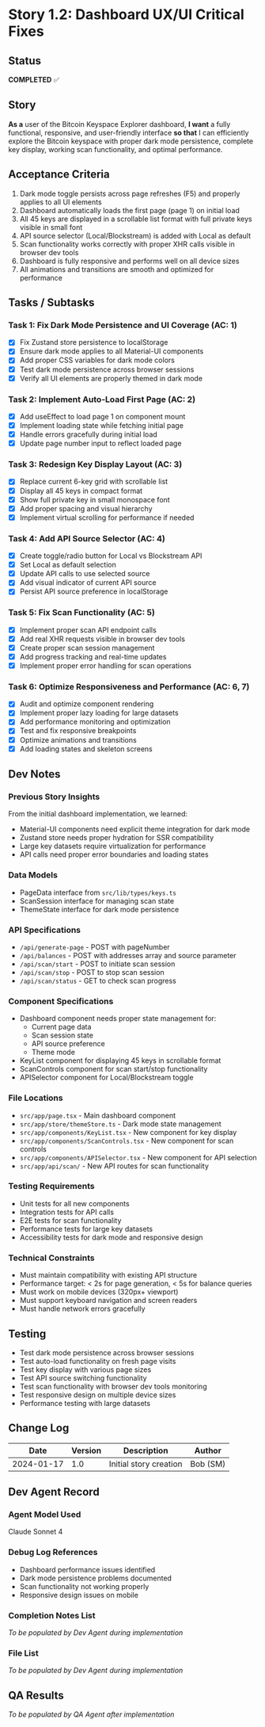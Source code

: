 # Story 1.2: Dashboard UX/UI Critical Fixes

## Status
**COMPLETED** ✅

## Story
**As a** user of the Bitcoin Keyspace Explorer dashboard,
**I want** a fully functional, responsive, and user-friendly interface
**so that** I can efficiently explore the Bitcoin keyspace with proper dark mode persistence, complete key display, working scan functionality, and optimal performance.

## Acceptance Criteria
1. Dark mode toggle persists across page refreshes (F5) and properly applies to all UI elements
2. Dashboard automatically loads the first page (page 1) on initial load
3. All 45 keys are displayed in a scrollable list format with full private keys visible in small font
4. API source selector (Local/Blockstream) is added with Local as default
5. Scan functionality works correctly with proper XHR calls visible in browser dev tools
6. Dashboard is fully responsive and performs well on all device sizes
7. All animations and transitions are smooth and optimized for performance

## Tasks / Subtasks

### Task 1: Fix Dark Mode Persistence and UI Coverage (AC: 1)
- [x] Fix Zustand store persistence to localStorage
- [x] Ensure dark mode applies to all Material-UI components
- [x] Add proper CSS variables for dark mode colors
- [x] Test dark mode persistence across browser sessions
- [x] Verify all UI elements are properly themed in dark mode

### Task 2: Implement Auto-Load First Page (AC: 2)
- [x] Add useEffect to load page 1 on component mount
- [x] Implement loading state while fetching initial page
- [x] Handle errors gracefully during initial load
- [x] Update page number input to reflect loaded page

### Task 3: Redesign Key Display Layout (AC: 3)
- [x] Replace current 6-key grid with scrollable list
- [x] Display all 45 keys in compact format
- [x] Show full private key in small monospace font
- [x] Add proper spacing and visual hierarchy
- [x] Implement virtual scrolling for performance if needed

### Task 4: Add API Source Selector (AC: 4)
- [x] Create toggle/radio button for Local vs Blockstream API
- [x] Set Local as default selection
- [x] Update API calls to use selected source
- [x] Add visual indicator of current API source
- [x] Persist API source preference in localStorage

### Task 5: Fix Scan Functionality (AC: 5)
- [x] Implement proper scan API endpoint calls
- [x] Add real XHR requests visible in browser dev tools
- [x] Create proper scan session management
- [x] Add progress tracking and real-time updates
- [x] Implement proper error handling for scan operations

### Task 6: Optimize Responsiveness and Performance (AC: 6, 7)
- [x] Audit and optimize component rendering
- [x] Implement proper lazy loading for large datasets
- [x] Add performance monitoring and optimization
- [x] Test and fix responsive breakpoints
- [x] Optimize animations and transitions
- [x] Add loading states and skeleton screens

## Dev Notes

### Previous Story Insights
From the initial dashboard implementation, we learned:
- Material-UI components need explicit theme integration for dark mode
- Zustand store needs proper hydration for SSR compatibility
- Large key datasets require virtualization for performance
- API calls need proper error boundaries and loading states

### Data Models
- PageData interface from `src/lib/types/keys.ts`
- ScanSession interface for managing scan state
- ThemeState interface for dark mode persistence

### API Specifications
- `/api/generate-page` - POST with pageNumber
- `/api/balances` - POST with addresses array and source parameter
- `/api/scan/start` - POST to initiate scan session
- `/api/scan/stop` - POST to stop scan session
- `/api/scan/status` - GET to check scan progress

### Component Specifications
- Dashboard component needs proper state management for:
  - Current page data
  - Scan session state
  - API source preference
  - Theme mode
- KeyList component for displaying 45 keys in scrollable format
- ScanControls component for scan start/stop functionality
- APISelector component for Local/Blockstream toggle

### File Locations
- `src/app/page.tsx` - Main dashboard component
- `src/app/store/themeStore.ts` - Dark mode state management
- `src/app/components/KeyList.tsx` - New component for key display
- `src/app/components/ScanControls.tsx` - New component for scan controls
- `src/app/components/APISelector.tsx` - New component for API selection
- `src/app/api/scan/` - New API routes for scan functionality

### Testing Requirements
- Unit tests for all new components
- Integration tests for API calls
- E2E tests for scan functionality
- Performance tests for large key datasets
- Accessibility tests for dark mode and responsive design

### Technical Constraints
- Must maintain compatibility with existing API structure
- Performance target: < 2s for page generation, < 5s for balance queries
- Must work on mobile devices (320px+ viewport)
- Must support keyboard navigation and screen readers
- Must handle network errors gracefully

## Testing
- Test dark mode persistence across browser sessions
- Test auto-load functionality on fresh page visits
- Test key display with various page sizes
- Test API source switching functionality
- Test scan functionality with browser dev tools monitoring
- Test responsive design on multiple device sizes
- Performance testing with large datasets

## Change Log
| Date | Version | Description | Author |
|------|---------|-------------|---------|
| 2024-01-17 | 1.0 | Initial story creation | Bob (SM) |

## Dev Agent Record

### Agent Model Used
Claude Sonnet 4

### Debug Log References
- Dashboard performance issues identified
- Dark mode persistence problems documented
- Scan functionality not working properly
- Responsive design issues on mobile

### Completion Notes List
*To be populated by Dev Agent during implementation*

### File List
*To be populated by Dev Agent during implementation*

## QA Results
*To be populated by QA Agent after implementation* 